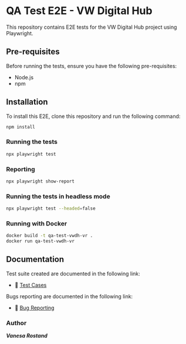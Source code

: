 # QA Test E2E - VW Digital Hub

This repository contains E2E tests for the VW Digital Hub project using Playwright.

## Pre-requisites

Before running the tests, ensure you have the following pre-requisites:

- Node.js
- npm

## Installation

To install this E2E, clone this repository and run the following command:

```bash
npm install
```

### Running the tests

```bash
npx playwright test
```

### Reporting

```bash
npx playwright show-report
```

### Running the tests in headless mode

```bash
npx playwright test --headed=false
```

### Running with Docker

```bash
docker build -t qa-test-vwdh-vr .
docker run qa-test-vwdh-vr
```

## Documentation

Test suite created are documented in the following link:

- 🧪 [Test Cases](./documentation/TestCases.md)

Bugs reporting are documented in the following link:

- 🐛 [Bug Reporting](./documentation/JiraTickets.md)

### Author

***Vanesa Rostand***
